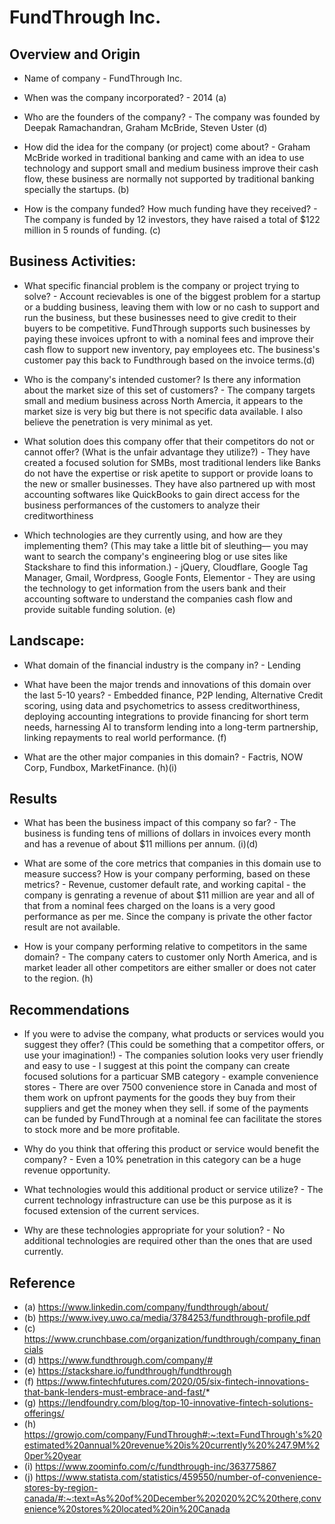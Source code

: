# FundThrough Inc.

## Overview and Origin

* Name of company - FundThrough Inc. 

* When was the company incorporated? - 2014 (a)

* Who are the founders of the company? - The company was founded by Deepak Ramachandran, Graham McBride, Steven Uster (d)

* How did the idea for the company (or project) come about? - Graham McBride worked in traditional banking and came with an idea to use technology and support small and medium business improve their cash flow, these business are normally not supported by traditional banking specially the startups. (b)

* How is the company funded? How much funding have they received? - The company is funded by 12 investors, they have raised a total of $122 million in 5 rounds of funding. (c)


## Business Activities:

* What specific financial problem is the company or project trying to solve? - Account recievables is one of the biggest problem for a startup or a budding business, leaving them with low or no cash to support and run the business, but these businesses need to give credit to their buyers to be competitive. FundThrough supports such businesses by paying these invoices upfront to with a nominal fees and improve their cash flow to support new inventory, pay employees etc. The business's customer pay this back to Fundthrough based on the invoice terms.(d)

* Who is the company's intended customer? Is there any information about the market size of this set of customers? - The company targets small and medium business across North Amercia, it appears to the market size is very big but there is not specific data available. I also believe the penetration is very minimal as yet.

* What solution does this company offer that their competitors do not or cannot offer? (What is the unfair advantage they utilize?) - They have created a focused solution for SMBs, most traditional lenders like Banks do not have the expertise or risk apetite to support or provide loans to the new or smaller businesses. They have also partnered up with most accounting softwares like QuickBooks to gain direct access for the business performances of the customers to analyze their creditworthiness

* Which technologies are they currently using, and how are they implementing them? (This may take a little bit of sleuthing–– you may want to search the company's engineering blog or use sites like Stackshare to find this information.) - jQuery, Cloudflare, Google Tag Manager, Gmail, Wordpress, Google Fonts, Elementor - They are using the technology to get information from the users bank and their accounting software to understand the companies cash flow and provide suitable funding solution. (e)

## Landscape:

* What domain of the financial industry is the company in? - Lending

* What have been the major trends and innovations of this domain over the last 5-10 years? - Embedded finance, P2P lending, Alternative Credit scoring, using data and psychometrics to assess creditworthiness, deploying accounting integrations to provide financing for short term needs, harnessing AI to transform lending into a long-term partnership, linking repayments to real world performance. (f)

* What are the other major companies in this domain? - Factris, NOW Corp, Fundbox, MarketFinance. (h)(i)

## Results

* What has been the business impact of this company so far? - The business is funding tens of millions of dollars in invoices every month and has a revenue of about $11 millions per annum. (i)(d)

* What are some of the core metrics that companies in this domain use to measure success? How is your company performing, based on these metrics? - Revenue, customer default rate, and working capital - the company is genrating a revenue of about $11 million are year and all of that from a nominal fees charged on the loans is a very good performance as per me. Since the company is private the other factor result are not available. 

* How is your company performing relative to competitors in the same domain? - The company caters to customer only North America, and is market leader all other competitors are either smaller or does not cater to the region. (h)

## Recommendations

* If you were to advise the company, what products or services would you suggest they offer? (This could be something that a competitor offers, or use your imagination!) - The companies solution looks very user friendly and easy to use - I suggest at this point the company can create focused solutions for a particuar SMB category - example convenience stores - There are over 7500 convenience store in Canada and most of them work on upfront payments for the goods they buy from their suppliers and get the money when they sell. if some of the payments can be funded by FundThrough at a nominal fee can facilitate the stores to stock more and be more profitable.

* Why do you think that offering this product or service would benefit the company? - Even a 10% penetration in this category can be a huge revenue opportunity.

* What technologies would this additional product or service utilize? - The current technology infrastructure can use be this purpose as it is focused extension of the current services.

* Why are these technologies appropriate for your solution? - No additional technologies are required other than the ones that are used currently.

## Reference 
* (a) https://www.linkedin.com/company/fundthrough/about/
* (b) https://www.ivey.uwo.ca/media/3784253/fundthrough-profile.pdf
* (c) https://www.crunchbase.com/organization/fundthrough/company_financials
* (d) https://www.fundthrough.com/company/#
* (e) https://stackshare.io/fundthrough/fundthrough
* (f) https://www.fintechfutures.com/2020/05/six-fintech-innovations-that-bank-lenders-must-embrace-and-fast/* 
* (g) https://lendfoundry.com/blog/top-10-innovative-fintech-solutions-offerings/
* (h) https://growjo.com/company/FundThrough#:~:text=FundThrough's%20estimated%20annual%20revenue%20is%20currently%20%247.9M%20per%20year
* (i) https://www.zoominfo.com/c/fundthrough-inc/363775867
* (j) https://www.statista.com/statistics/459550/number-of-convenience-stores-by-region-canada/#:~:text=As%20of%20December%202020%2C%20there,convenience%20stores%20located%20in%20Canada

